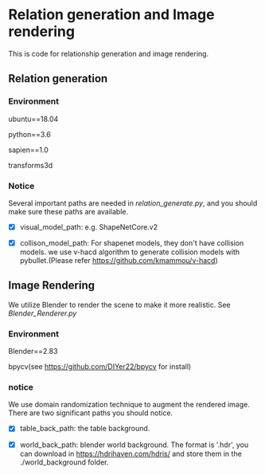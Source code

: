 # Relation generation and Image rendering
This is code for relationship generation and image rendering.
## Relation generation 

### Environment

ubuntu==18.04

python==3.6

sapien==1.0

transforms3d

### Notice
Several important paths are needed in *relation_generate.py*, and you should make 
sure these paths are available.

-[x] visual_model_path:  e.g. ShapeNetCore.v2

-[x] collison_model_path: For shapenet models, they don't have collision models.
we use v-hacd algorithm to generate collision models with pybullet.(Please refer https://github.com/kmammou/v-hacd)


## Image Rendering
We utilize Blender to render the scene to make it more realistic. See *Blender_Renderer.py*

### Environment 
Blender==2.83

bpycv(see https://github.com/DIYer22/bpycv for install)

### notice
We use domain randomization technique to augment the rendered image. There are two significant
paths you should notice.

-[x] table_back_path: the table background.

-[x] world_back_path: blender world background. The format is '.hdr', you can download in https://hdrihaven.com/hdris/ and
store them in the ./world_background folder.